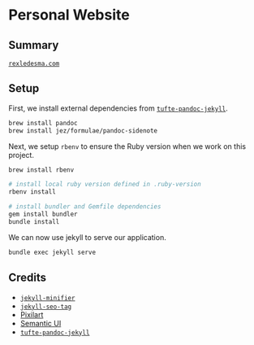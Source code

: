 # Personal Website

## Summary

[`rexledesma.com`](https://rexledesma.com)

## Setup

First, we install external dependencies from
[`tufte-pandoc-jekyll`](https://github.com/jez/tufte-pandoc-jekyll#installation).

```bash
brew install pandoc
brew install jez/formulae/pandoc-sidenote
```

Next, we setup `rbenv` to ensure the Ruby version when we work on this project.

```bash
brew install rbenv

# install local ruby version defined in .ruby-version
rbenv install

# install bundler and Gemfile dependencies
gem install bundler
bundle install
```

We can now use jekyll to serve our application.

```bash
bundle exec jekyll serve
```

## Credits

- [`jekyll-minifier`](https://github.com/digitalsparky/jekyll-minifier)
- [`jekyll-seo-tag`](https://github.com/jekyll/jekyll-seo-tag)
- [Pixilart](https://www.pixilart.com/)
- [Semantic UI](https://semantic-ui.com)
- [`tufte-pandoc-jekyll`](https://github.com/jez/tufte-pandoc-jekyll)
